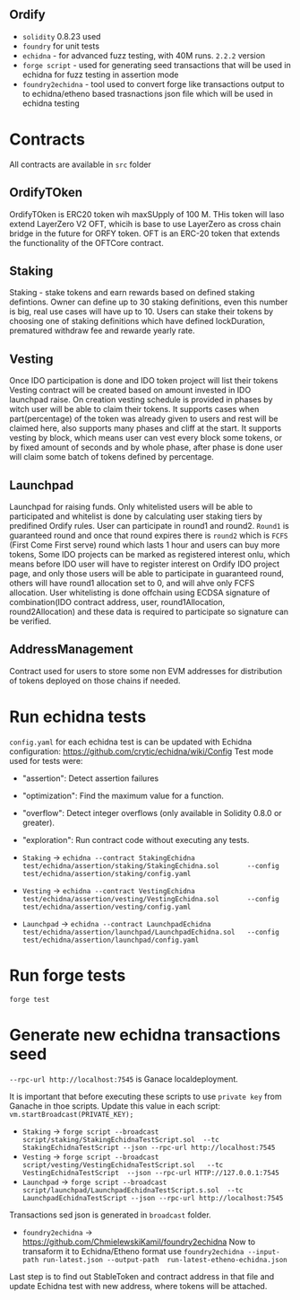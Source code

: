 ## Ordify
 
- `solidity` 0.8.23 used
- `foundry` for unit tests
- `echidna` - for advanced fuzz testing, with 40M runs. `2.2.2` version
- `forge script` - used for generating seed transactions that will be used in echidna for fuzz testing in assertion mode
- `foundry2echidna` - tool used to convert forge like transactions output to to echidna/etheno based trasnactions json file which will be used in echidna testing

# Contracts

All contracts are available in `src` folder

## OrdifyTOken
OrdifyTOken is ERC20 token wih maxSUpply of 100 M. THis token will laso extend LayerZero V2 OFT, whicih is base to use LayerZero as cross chain bridge in the future for ORFY token. 
OFT is an ERC-20 token that extends the functionality of the OFTCore contract.

## Staking

Staking - stake tokens and earn rewards based on defined staking defintions.
Owner can define up to 30 staking definitions, even this number is big, real use cases will have up to 10. 
Users can stake their tokens by choosing one of staking definitions which have defined lockDuration, prematured withdraw fee and rewarde yearly rate.


## Vesting
Once IDO participation is done and IDO token project will list their tokens Vesting contract will be created based on amount invested in IDO launchpad raise. 
On creation vesting  schedule is provided in phases by witch user will be able to claim their tokens. 
It supports cases when part(percentage) of the token was already given to users and rest will be claimed here, also supports many phases and cliff at the start. 
It supports vesting by block, which means user can vest every block some tokens, or by fixed amount of seconds and by whole phase, after phase is done user will claim some batch of tokens defined by percentage.

## Launchpad
Launchpad for raising funds. 
Only whitelisted users will be able to participated and whitelist is done by calculating user staking tiers by predifined Ordify rules. 
User can participate in round1 and round2. `Round1` is guaranteed round and once that round expires there is `round2` which is `FCFS` (First Come First serve) round which lasts 1 hour and users can buy  more tokens, 
Some IDO projects can be marked as registered interest onlu, which means before IDO user will have to register interest on Ordify IDO project page, and only those users will be
able to participate in guaranteed round, others will have round1 allocation set to 0, and will ahve only FCFS allocation.
User whitelisting is done offchain using ECDSA signature of combination(IDO contract address, user, round1Allocation, round2Allocation) and these data is required to participate so signature can be verified.

## AddressManagement

Contract used for users to store some non EVM addresses for distribution of tokens deployed on those chains if needed.


# Run echidna tests

`config.yaml` for each echidna test is can be updated with Echidna configuration: https://github.com/crytic/echidna/wiki/Config
Test mode used for tests were:
- "assertion": Detect assertion failures
- "optimization": Find the maximum value for a function.
- "overflow": Detect integer overflows (only available in Solidity 0.8.0 or greater).
- "exploration": Run contract code without executing any tests.



- `Staking`     -> `echidna --contract StakingEchidna       test/echidna/assertion/staking/StakingEchidna.sol       --config test/echidna/assertion/staking/config.yaml`
- `Vesting`     -> `echidna --contract VestingEchidna       test/echidna/assertion/vesting/VestingEchidna.sol       --config test/echidna/assertion/vesting/config.yaml`
- `Launchpad`   -> `echidna --contract LaunchpadEchidna     test/echidna/assertion/launchpad/LaunchpadEchidna.sol   --config test/echidna/assertion/launchpad/config.yaml`


# Run forge tests

`forge test`

#
#
#
# Generate new echidna transactions seed

`--rpc-url http://localhost:7545` is Ganace localdeployment.

It is important that before executing these scripts to use `private key` from Ganache in thoe scripts. 
Update this value in each script: 
` vm.startBroadcast(PRIVATE_KEY);`


- `Staking` -> `forge script --broadcast script/staking/StakingEchidnaTestScript.sol  --tc StakingEchidnaTestScript --json --rpc-url http://localhost:7545`
- `Vesting` -> `forge script --broadcast script/vesting/VestingEchidnaTestScript.sol   --tc VestingEchidnaTestScript  --json --rpc-url HTTP://127.0.0.1:7545`
- `Launchpad` -> `forge script --broadcast script/launchpad/LaunchpadEchidnaTestScript.s.sol  --tc LaunchpadEchidnaTestScript --json --rpc-url http://localhost:7545`

Transactions sed json is generated in `broadcast` folder.


- `foundry2echidna` -> https://github.com/ChmielewskiKamil/foundry2echidna
Now to transaform it to Echidna/Etheno format use
`foundry2echidna --input-path run-latest.json --output-path  run-latest-etheno-echidna.json`

Last step is to find out StableToken and contract address in that file and update Echidna test with new address, where tokens will be attached. 